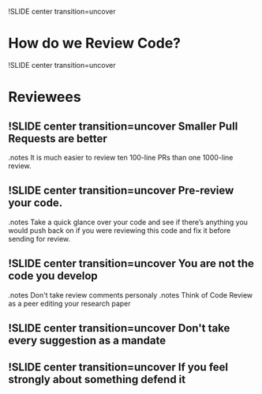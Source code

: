 !SLIDE center transition=uncover
# How do we Review Code?

!SLIDE center transition=uncover
# Reviewees

!SLIDE center transition=uncover
Smaller Pull Requests are better
-------
.notes It is much easier to review ten 100-line PRs than one 1000-line review.

!SLIDE center transition=uncover
Pre-review your code.
-------
.notes Take a quick glance over your code and see if there’s anything you would push back on if you were reviewing this code and fix it before sending for review.

!SLIDE center transition=uncover
You are not the code you develop
-------
.notes Don't take review comments personaly
.notes Think of Code Review as a peer editing your research paper

!SLIDE center transition=uncover
Don't take every suggestion as a mandate
-------

!SLIDE center transition=uncover
If you feel strongly about something defend it
-------


